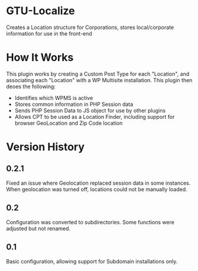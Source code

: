 # GTU-Localize
Creates a Location structure for Corporations, stores local/corporate information for use in the front-end

# How It Works
This plugin works by creating a Custom Post Type for each "Location", and associating each "Location" with a WP Multisite installation. This plugin then deoes the following:
- Identifies which WPMS is active
- Stores common information in PHP Session data
- Sends PHP Session Data to JS object for use by other plugins
- Allows CPT to be used as a Location Finder, including support for browser GeoLocation and Zip Code location

# Version History
0.2.1
---
Fixed an issue where Geolocation replaced session data in some instances. When geolocation was turned off, locations could not be manually loaded.

0.2
---
Configuration was converted to subdirectories. Some functions were adjusted but not renamed.

0.1
---
Basic configuration, allowing support for Subdomain installations only.
